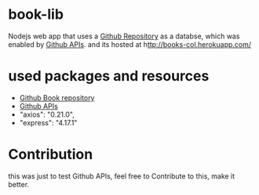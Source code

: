 # book-lib
Nodejs web app that uses a [Github Repository](https://github.com/shivam1410/books/) as a databse, which was enabled by [Github APIs](https://developer.github.com/v3/git/trees/). and its hosted at h[ttp://books-col.herokuapp.com/](http://books-col.herokuapp.com/)

# used packages and resources
- [Github Book repository](https://github.com/shivam1410/books/)
- [Github APIs](https://developer.github.com/v3/git/trees/)
- "axios": "0.21.0",
- "express": "4.17.1"

# Contribution
this was just to test Github APIs, feel free to Contribute to this, make it better. 
